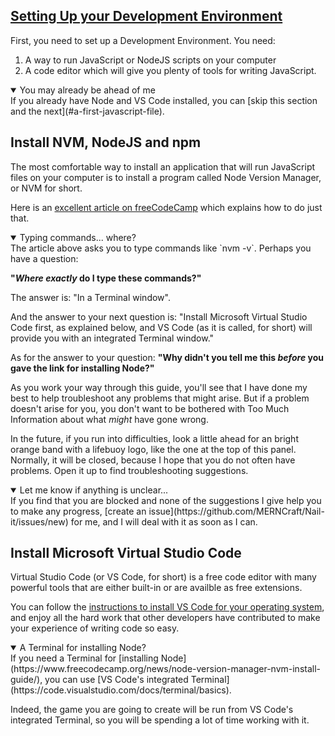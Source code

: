 <!-- Setting up your Development Environment -->
<section
  id="setting-up-your-development-environment"
  aria-labelledby="setting-up-your-development-environment"
  data-item="Setting Up your Development Environment"
>
  <h2><a href="#setting-up-your-development-environment">Setting Up your Development Environment</a></h2>
  
First, you need to set up a Development Environment. You need:

1. A way to run JavaScript or NodeJS scripts on your computer
2. A code editor which will give you plenty of tools for writing JavaScript.

<details class="tip" open>
<summary>You may already be ahead of me</summary>
If you already have Node and VS Code installed, you can [skip this section and the next](#a-first-javascript-file).

</details>

## Install NVM, NodeJS and npm

The most comfortable way to install an application that will run JavaScript files on your computer is to install a program called Node Version Manager, or NVM for short.

Here is an [excellent article on freeCodeCamp](https://www.freecodecamp.org/news/node-version-manager-nvm-install-guide/) which explains how to do just that.

<details class="trouble" open>
<summary>Typing commands... where?</summary>
The article above asks you to type commands like `nvm -v`. Perhaps you have a question:

**"*Where exactly* do I type these commands?"**

The answer is: "In a Terminal window".

And the answer to your next question is: "Install Microsoft Virtual Studio Code first, as explained below, and VS Code (as it is called, for short) will provide you with an integrated Terminal window."

As for the answer to your question: **"Why didn't you tell me this *before* you gave the link for installing Node?"**

As you work your way through this guide, you'll see that I have done my best to help troubleshoot any problems that might arise. But if a problem doesn't arise for you, you don't want to be bothered with Too Much Information about what _might_ have gone wrong.

In the future, if you run into difficulties, look a little ahead for an bright orange band with a lifebuoy logo, like the one at the top of this panel. Normally, it will be closed, because I hope that you do not often have problems. Open it up to find troubleshooting suggestions.

</details>
<details class="feedback" open>
<summary>Let me know if anything is unclear...</summary>
If you find that you are blocked and none of the suggestions I give help you to make any progress, [create an issue](https://github.com/MERNCraft/Nail-it/issues/new) for me, and I will deal with it as soon as I can.

</details>

## Install Microsoft Virtual Studio Code

Virtual Studio Code (or VS Code, for short) is a free code editor with many powerful tools that are either built-in or are availble as free extensions.

You can follow the [instructions to install VS Code for your operating system](https://code.visualstudio.com/download), and enjoy all the hard work that other developers have contributed to make your experience of writing code so easy.

<details class="tip" open>
<summary>A Terminal for installing Node?</summary>
If you need a Terminal for [installing Node](https://www.freecodecamp.org/news/node-version-manager-nvm-install-guide/), you can use [VS Code's integrated Terminal](https://code.visualstudio.com/docs/terminal/basics).

Indeed, the game you are going to create will be run from VS Code's integrated Terminal, so you will be spending a lot of time working with it.

</details>
</section>